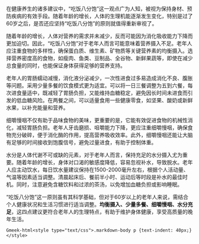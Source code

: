 在健康养生的诸多建议中，“吃饭八分饱”这一观点广为人知，被视为保持身材、预防疾病的有效手段。随着年龄的增长，人体的生理机能逐渐发生变化，特别是过了60岁之后，是否还应坚持“吃饭八分饱”的原则就值得重新审视了。

随着年龄的增长，人体对营养的需求并未减少，反而可能因为消化吸收能力下降而更加迫切。因此，“吃饭八分饱”对于老年人而言可能意味着营养摄入不足。老年人应注重食物的多样性，确保蛋白质、维生素、矿物质等关键营养素的均衡摄入。选择营养密度高的食物，如瘦肉、鱼类、豆制品、全谷物、新鲜果蔬等，即使在减少总食量的同时，也能保证身体获得足够的营养支持。

老年人的胃肠蠕动减慢，消化液分泌减少，一次性进食过多易造成消化不良、腹胀等问题。采用少量多餐的饮食模式更为适宜。可以将一日三餐调整为五到六餐，每次进食量适中，既减轻了胃肠负担，又能维持血糖稳定，避免因长时间未进食而引发的低血糖风险。在两餐之间，可以适量食用一些健康零食，如坚果、酸奶或新鲜水果，以补充能量和营养。

细嚼慢咽不仅有助于品味食物的美味，更重要的是，它能有效促进食物的机械性消化，减轻胃肠负担。老年人牙齿磨损、咀嚼能力下降，更应注重细嚼慢咽，确保食物充分破碎，便于消化酶的作用，提高营养吸收效率。此外，细嚼慢咽还能让大脑有足够的时间接收到饱腹信号，避免过量进食，有助于控制体重。

水分是人体代谢不可或缺的元素，对于老年人而言，保持充足的水分摄入尤为重要。随着年龄的增长，身体对口渴的敏感度降低，容易忽视补水，导致脱水。老年人应主动饮水，每日饮水量建议保持在1500-2000毫升左右，根据个人活动量、气温等因素适当调整。清晨起床后、餐前半小时、运动后等时段是补水的最佳时机。同时，注意避免含糖饮料和过浓的茶汤，以免增加血糖负担或影响睡眠。

“吃饭八分饱”这一原则虽有其科学基础，但对于60岁以上的老年人来说，需结合个人健康状况和生活习惯进行适当调整。**均衡摄入、少量多餐、细嚼慢咽、水分充足**，这四点建议更符合老年人的生理特点，有助于维护身体健康，享受高质量的晚年生活。

`Gmeek-html<style type="text/css">.markdown-body p {text-indent: 40px;}</style>`